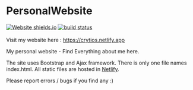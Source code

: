 # PersonalWebsite
 [![Website shields.io](https://img.shields.io/website-up-down-green-red/http/shields.io.svg)](http://crytios.netlify.app/)
 <a href="https://circleci.com/gh/badges/shields/tree/master">
        <img src="https://img.shields.io/circleci/project/github/badges/shields/master" alt="build status"></a>
        <br><br>
Visit my website here : <a>https://crytios.netlify.app</a>

My personal website - Find Everything about me here.

The site uses Bootstrap and Ajax framework. There is only one file names index.html. All static files are hosted in <a href="https://netlify.com/">Netlify</a>.


Please report errors / bugs if you find any :)